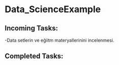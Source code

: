 # Data_ScienceExample


## Incoming Tasks:
-Data setlerin ve eğiitm materyallerinini incelenmesi.


## Completed Tasks:

